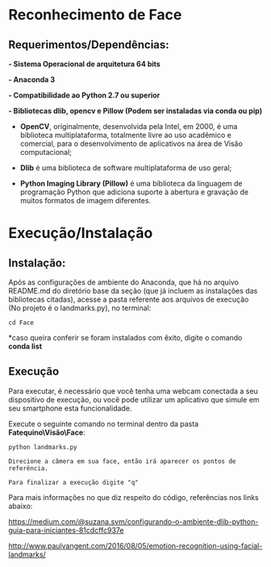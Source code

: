 # Reconhecimento de Face

## Requerimentos/Dependências:


**- Sistema Operacional de arquitetura 64 bits**

**- Anaconda 3**

**- Compatibilidade ao Python 2.7 ou superior**

**- Bibliotecas dlib, opencv e Pillow (Podem ser instaladas via conda ou pip)**


- **OpenCV**, originalmente, desenvolvida pela Intel, em 2000, é uma biblioteca multiplataforma, totalmente livre ao uso acadêmico e comercial, para o desenvolvimento de aplicativos na área de Visão computacional;

- **Dlib** é uma biblioteca de software multiplataforma de uso geral;

- **Python Imaging Library (Pillow)** é uma biblioteca da linguagem de programação Python que adiciona suporte à abertura e gravação de muitos formatos de imagem diferentes.

# Execução/Instalação

## Instalação:

Após as configurações de ambiente do Anaconda, que há no arquivo README.md do diretório base da seção (que já incluem as instalações das bibliotecas citadas), acesse a pasta referente aos arquivos de execução (No projeto é o landmarks.py), no terminal:
	
	cd Face

*caso queira conferir se foram instalados com êxito, digite o comando **conda list**

## Execução

Para executar, é necessário que você tenha uma webcam conectada a seu dispositivo de execução, ou você pode utilizar um aplicativo que simule em seu smartphone esta funcionalidade.

Execute o seguinte comando no terminal dentro da pasta **Fatequino\Visão\Face**:

	python landmarks.py

	Direcione a câmera em sua face, então irá aparecer os pontos de referência.

	Para finalizar a execução digite "q"
	

Para mais informações no que diz respeito do código, referências nos links abaixo:

<https://medium.com/@suzana.svm/configurando-o-ambiente-dlib-python-guia-para-iniciantes-81cdcffc937e>

<http://www.paulvangent.com/2016/08/05/emotion-recognition-using-facial-landmarks/>